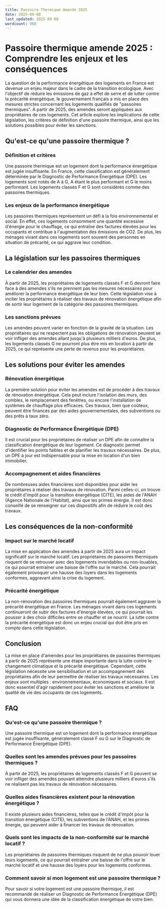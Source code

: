 ```yaml
---
title: Passoire Thermique Amende 2025
date: 2025-09-08
last_updated: 2025-09-08
wordcount: 968
---
```


# Passoire thermique amende 2025 : Comprendre les enjeux et les conséquences

La question de la performance énergétique des logements en France est devenue un enjeu majeur dans le cadre de la transition écologique. Avec l'objectif de réduire les émissions de gaz à effet de serre et de lutter contre la précarité énergétique, le gouvernement français a mis en place des mesures strictes concernant les logements qualifiés de "passoires thermiques". À partir de 2025, des amendes seront appliquées aux propriétaires de ces logements. Cet article explore les implications de cette législation, les critères de définition d'une passoire thermique, ainsi que les solutions possibles pour éviter les sanctions.

## Qu'est-ce qu'une passoire thermique ?

### Définition et critères

Une passoire thermique est un logement dont la performance énergétique est jugée insuffisante. En France, cette classification est généralement déterminée par le Diagnostic de Performance Énergétique (DPE). Les logements sont notés de A à G, A étant le plus performant et G le moins performant. Les logements classés F et G sont considérés comme des passoires thermiques.

### Les enjeux de la performance énergétique

Les passoires thermiques représentent un défi à la fois environnemental et social. En effet, ces logements consomment une quantité excessive d'énergie pour le chauffage, ce qui entraîne des factures élevées pour les occupants et contribue à l'augmentation des émissions de CO2. De plus, les ménages vivant dans ces logements sont souvent des personnes en situation de précarité, ce qui aggrave leur condition.

## La législation sur les passoires thermiques

### Le calendrier des amendes

À partir de 2025, les propriétaires de logements classés F et G devront faire face à des amendes s'ils ne prennent pas les mesures nécessaires pour améliorer la performance énergétique de leur bien. Cette législation vise à inciter les propriétaires à réaliser des travaux de rénovation énergétique afin de sortir leur logement de la catégorie des passoires thermiques.

### Les sanctions prévues

Les amendes peuvent varier en fonction de la gravité de la situation. Les propriétaires qui ne respectent pas les obligations de rénovation peuvent se voir infliger des amendes allant jusqu'à plusieurs milliers d'euros. De plus, les logements classés G ne pourront plus être mis en location à partir de 2025, ce qui représente une perte de revenus pour les propriétaires.

## Les solutions pour éviter les amendes

### Rénovation énergétique

La première solution pour éviter les amendes est de procéder à des travaux de rénovation énergétique. Cela peut inclure l'isolation des murs, des combles, le remplacement des fenêtres, ou encore l'installation de systèmes de chauffage plus efficaces. Ces travaux, bien que coûteux, peuvent être financés par des aides gouvernementales, des subventions ou des prêts à taux zéro.

### Diagnostic de Performance Énergétique (DPE)

Il est crucial pour les propriétaires de réaliser un DPE afin de connaître la classification énergétique de leur logement. Ce diagnostic permet d'identifier les points faibles et de planifier les travaux nécessaires. De plus, un DPE à jour est indispensable pour la mise en location d'un bien immobilier.

### Accompagnement et aides financières

De nombreuses aides financières sont disponibles pour aider les propriétaires à réaliser des travaux de rénovation. Parmi celles-ci, on trouve le crédit d'impôt pour la transition énergétique (CITE), les aides de l'ANAH (Agence Nationale de l'Habitat), ainsi que les primes énergie. Il est donc conseillé de se renseigner sur ces dispositifs afin de réduire le coût des travaux.

## Les conséquences de la non-conformité

### Impact sur le marché locatif

La mise en application des amendes à partir de 2025 aura un impact significatif sur le marché locatif. Les propriétaires de passoires thermiques risquent de se retrouver avec des logements invendables ou non-louables, ce qui pourrait entraîner une baisse de l'offre sur le marché. Cela pourrait également provoquer une hausse des loyers dans les logements conformes, aggravant ainsi la crise du logement.

### Précarité énergétique

La non-rénovation des passoires thermiques pourrait également aggraver la précarité énergétique en France. Les ménages vivant dans ces logements continueront de subir des factures d'énergie élevées, ce qui pourrait les pousser à des choix difficiles entre se chauffer et se nourrir. La lutte contre la précarité énergétique est donc un enjeu crucial qui doit être pris en compte dans cette législation.

## Conclusion

La mise en place d'amendes pour les propriétaires de passoires thermiques à partir de 2025 représente une étape importante dans la lutte contre le changement climatique et la précarité énergétique. Cependant, cette législation nécessite une sensibilisation et un accompagnement des propriétaires afin de leur permettre de réaliser les travaux nécessaires. Les enjeux sont multiples : environnementaux, économiques et sociaux. Il est donc essentiel d'agir rapidement pour éviter les sanctions et améliorer la qualité de vie des occupants de ces logements.

## FAQ

### Qu'est-ce qu'une passoire thermique ?

Une passoire thermique est un logement dont la performance énergétique est jugée insuffisante, généralement classé F ou G sur le Diagnostic de Performance Énergétique (DPE).

### Quelles sont les amendes prévues pour les passoires thermiques ?

À partir de 2025, les propriétaires de logements classés F et G peuvent se voir infliger des amendes pouvant atteindre plusieurs milliers d'euros s'ils ne réalisent pas les travaux de rénovation nécessaires.

### Quelles aides financières existent pour la rénovation énergétique ?

Il existe plusieurs aides financières, telles que le crédit d'impôt pour la transition énergétique (CITE), les subventions de l'ANAH, et les primes énergie, qui peuvent aider à financer les travaux de rénovation.

### Quels sont les impacts de la non-conformité sur le marché locatif ?

Les propriétaires de passoires thermiques risquent de ne plus pouvoir louer leurs logements, ce qui pourrait entraîner une baisse de l'offre sur le marché locatif et une hausse des loyers pour les logements conformes.

### Comment savoir si mon logement est une passoire thermique ?

Pour savoir si votre logement est une passoire thermique, il est recommandé de réaliser un Diagnostic de Performance Énergétique (DPE) qui vous donnera une idée de la classification énergétique de votre bien.